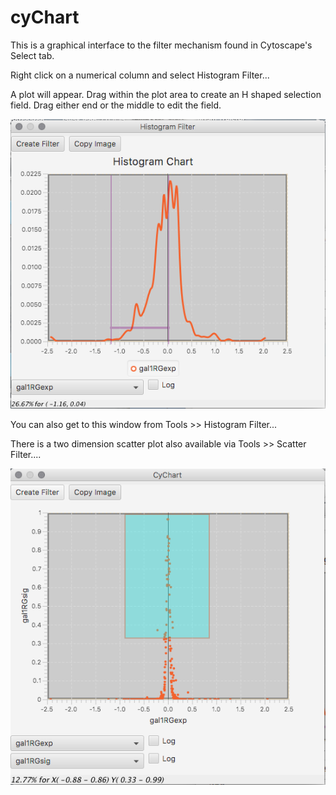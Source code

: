 # cyChart 

This is a graphical interface to the filter mechanism found in Cytoscape's Select tab.

Right click on a numerical column and select Histogram Filter...

A plot will appear.  Drag within the plot area to create an H shaped selection field.  Drag either end or the middle to edit the field.  

![Screen Dump](histo1.png)


You can also get to this window from Tools >> Histogram Filter...

There is a two dimension scatter plot also available via Tools >> Scatter Filter....


![Screen Dump](scatter1.png)
